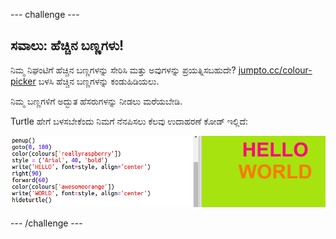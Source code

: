 --- challenge ---

## ಸವಾಲು: ಹೆಚ್ಚಿನ ಬಣ್ಣಗಳು!

ನಿಮ್ಮ ನಿಘಂಟಿಗೆ ಹೆಚ್ಚಿನ ಬಣ್ಣಗಳನ್ನು ಸೇರಿಸಿ ಮತ್ತು ಅವುಗಳನ್ನು ಪ್ರಯತ್ನಿಸಬಹುದೇ? <a href="http://jumpto.cc/colour-picker" target="_blank">jumpto.cc/colour-picker</a> ಬಳಸಿ ಹೆಚ್ಚಿನ ಬಣ್ಣಗಳನ್ನು ಕಂಡುಹಿಡಿಯಲು.

ನಿಮ್ಮ ಬಣ್ಣಗಳಿಗೆ ಅದ್ಭುತ ಹೆಸರುಗಳನ್ನು ನೀಡಲು ಮರೆಯಬೇಡಿ.

Turtle ಹೇಗೆ ಬಳಸಬೇಕೆಂದು ನಿಮಗೆ ನೆನಪಿಸಲು ಕೆಲವು ಉದಾಹರಣೆ ಕೋಡ್ ಇಲ್ಲಿದೆ:

![ಪರದಚಿತ್ರ](images/colourful-challenge1.png)

--- /challenge ---